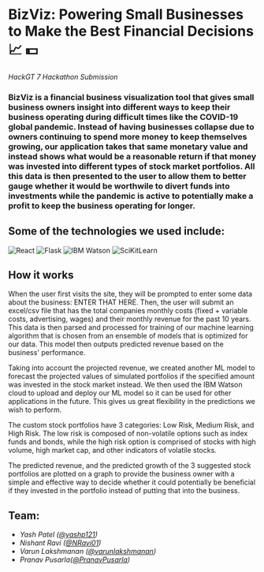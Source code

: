 # BizViz: Powering Small Businesses to Make the Best Financial Decisions :chart_with_upwards_trend: :dollar: #

*HackGT 7 Hackathon Submission*
### BizViz is a financial business visualization tool that gives small business owners insight into different ways to keep their business operating during difficult times like the COVID-19 global pandemic. Instead of having businesses collapse due to owners continuing to spend more money to keep themselves growing, our application takes that same monetary value and instead shows what would be a reasonable return if that money was invested into different types of stock market portfolios. All this data is then presented to the user to allow them to better gauge whether it would be worthwile to divert funds into investments while the pandemic is active to potentially make a profit to keep the business operating for longer.

## Some of the technologies we used include:
![React](https://img.icons8.com/ios/150/000000/react-native.png)
![Flask](https://www.olirowan.xyz/static/images/icons/flask-plain.svg)
![IBM Watson](https://github.com/varunlakshmanan/hackgt7/blob/main/watson3.png)
![SciKitLearn](https://github.com/varunlakshmanan/hackgt7/blob/main/sklearn.png)

## How it works ##

When the user first visits the site, they will be prompted to enter some data about the business: ENTER THAT HERE. Then, the user will submit an excel/csv file that has the total companies monthly costs (fixed + variable costs, advertising, wages) and their monthly revenue for the past 10 years. This data is then parsed and processed for training of our machine learning algorithm that is chosen from an ensemble of models that is optimized for our data. This model then outputs predicted revenue based on the business' performance.

Taking into account the projected revenue, we created another ML model to forecast the projected values of simulated portfolios if the specified amount was invested in the stock market instead. We then used the IBM Watson cloud to upload and deploy our ML model so it can be used for other applications in the future. This gives us great flexibility in the predictions we wish to perform.

The custom stock portfolios have 3 categories: Low Risk, Medium Risk, and High Risk. The low risk is composed of non-volatile options such as index funds and bonds, while the high risk option is comprised of stocks with high volume, high market cap, and other indicators of volatile stocks.

The predicted revenue, and the predicted growth of the 3 suggested stock portfolios are plotted on a graph to provide the business owner with a simple and effective way to decide whether it could potentially be beneficial if they invested in the portfolio instead of putting that into the business. 


## Team: ##
* *Yash Patel ([@yashp121](https://github.com/yashp121))*
* *Nishant Ravi ([@NRavi01](https://github.com/NRavi01))*
* *Varun Lakshmanan ([@varunlakshmanan](https://github.com/varunlakshmanan))*
* *Pranav Pusarla([@PranavPusarla](https://github.com/PranavPusarla))*
